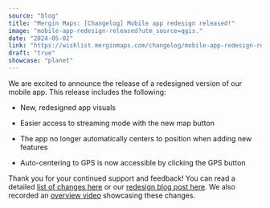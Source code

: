 ```yaml
---
source: "blog"
title: "Mergin Maps: [Changelog] Mobile app redesign released!"
image: "mobile-app-redesign-released?utm_source=qgis."
date: "2024-05-02"
link: "https://wishlist.merginmaps.com/changelog/mobile-app-redesign-released?utm_source=qgis"
draft: "true"
showcase: "planet"
---
```


<p>We are excited to announce the release of a redesigned version of our mobile app. This release includes the following:</p><ul>
<li><p>New, redesigned app visuals</p></li>
<li><p>Easier access to streaming mode with the new map button</p></li>
<li><p>The app no longer automatically centers to position when adding new features</p></li>
<li><p>Auto-centering to GPS is now accessible by clicking the GPS button</p></li>
</ul><p>Thank you for your continued support and feedback! You can read a detailed <a href="https://github.com/MerginMaps/mobile/releases/tag/2024.1.0" rel="noopener noreferrer nofollow" target="_blank">list of changes here</a> or our <a href="https://merginmaps.com/blog/mergin-maps-app-is-getting-a-fresh-new-look" rel="noopener noreferrer nofollow" target="_blank">redesign blog post here</a>. We also recorded an <a href="https://www.youtube.com/watch?v=ZLJFqohN1fo" rel="noopener noreferrer nofollow" target="_blank">overview video</a> showcasing these changes.</p><div class="aspect-video my-3"></div><p></p>
